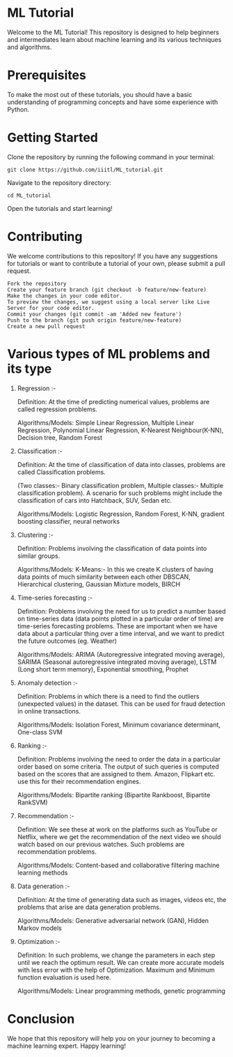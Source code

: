 # ML Tutorial
Welcome to the ML Tutorial! This repository is designed to help beginners and intermediates learn about machine learning and its various techniques and algorithms.

# Prerequisites
To make the most out of these tutorials, you should have a basic understanding of programming concepts and have some experience with Python.

# Getting Started
Clone the repository by running the following command in your terminal:
```
git clone https://github.com/iiitl/ML_tutorial.git
```

Navigate to the repository directory:
```
cd ML_tutorial
```

Open the tutorials and start learning!

# Contributing
We welcome contributions to this repository! If you have any suggestions for tutorials or want to contribute a tutorial of your own, please submit a pull request.
```
Fork the repository
Create your feature branch (git checkout -b feature/new-feature)
Make the changes in your code editor.
To preview the changes, we suggest using a local server like Live Server for your code editor.
Commit your changes (git commit -am 'Added new feature')
Push to the branch (git push origin feature/new-feature)
Create a new pull request
```
# Various types of ML problems and its type

1. Regression :-
   
   Definition: At the time of predicting numerical values, problems are called regression problems.
   
   Algorithms/Models: Simple Linear Regression, Multiple Linear Regression, Polynomial Linear Regression, K-Nearest Neighbour(K-NN), Decision tree, Random Forest

2. Classification :-

   Definition: At the time of classification of data into classes, problems are called Classification problems.
   
   (Two classes:- Binary classification problem, Multiple classes:- Multiple classification problem). A scenario for such problems might include the classification of cars into Hatchback, SUV, Sedan etc.

   Algorithms/Models: Logistic Regression, Random Forest, K-NN, gradient boosting classifier, neural networks

3. Clustering :-

   Definition: Problems involving the classification of data points into similar groups.

   Algorithms/Models: K-Means:- In this we create K clusters of having data points of much similarity between each other
   DBSCAN, Hierarchical clustering, Gaussian Mixture models, BIRCH

4. Time-series forecasting :-

   Definition: Problems involving the need for us to predict a number based on time-series data (data points plotted in a particular order of time) are time-series forecasting problems. These are important when we have data about a particular thing over a time interval, and we want to predict the future outcomes (eg. Weather)

   Algorithms/Models: ARIMA (Autoregressive integrated moving average), SARIMA (Seasonal autoregressive integrated moving average), LSTM (Long short term memory), Exponential smoothing, Prophet

5. Anomaly detection :-

   Definition: Problems in which there is a need to find the outliers (unexpected values) in the dataset. This can be used for fraud detection in online transactions.

   Algorithms/Models: Isolation Forest, Minimum covariance determinant, One-class SVM

6. Ranking :-

   Definition: Problems involving the need to order the data in a particular order based on some criteria. The output of such queries is computed based on the scores that are assigned to them. Amazon, Flipkart etc. use this for their recommendation engines.

   Algorithms/Models: Bipartite ranking (Bipartite Rankboost, Bipartite RankSVM)

7. Recommendation :-

   Definition: We see these at work on the platforms such as YouTube or Netflix, where we get the recommendation of the next video we should watch based on our previous watches. Such problems are recommendation problems.

   Algorithms/Models: Content-based and collaborative filtering machine learning methods

8. Data generation :-

   Definition: At the time of generating data such as images, videos etc, the problems that arise are data generation problems.

   Algorithms/Models: Generative adversarial network (GAN), Hidden Markov models

9. Optimization :-

   Definition: In such problems, we change the parameters in each step until we reach the optimum result. We can create more accurate models with less error with the help of Optimization. Maximum and Minimum function evaluation is used here.

   Algorithms/Models: Linear programming methods, genetic programming
   
# Conclusion
We hope that this repository will help you on your journey to becoming a machine learning expert. Happy learning!

